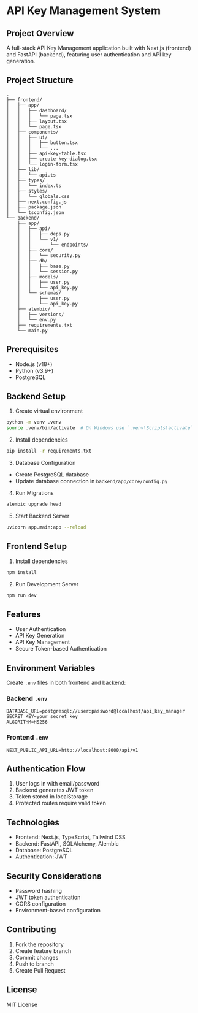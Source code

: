 # API Key Management System

## Project Overview
A full-stack API Key Management application built with Next.js (frontend) and FastAPI (backend), featuring user authentication and API key generation.

## Project Structure
```
.
├── frontend/
│   ├── app/
│   │   ├── dashboard/
│   │   │   └── page.tsx
│   │   ├── layout.tsx
│   │   └── page.tsx
│   ├── components/
│   │   ├── ui/
│   │   │   ├── button.tsx
│   │   │   └── ...
│   │   ├── api-key-table.tsx
│   │   ├── create-key-dialog.tsx
│   │   └── login-form.tsx
│   ├── lib/
│   │   └── api.ts
│   ├── types/
│   │   └── index.ts
│   ├── styles/
│   │   └── globals.css
│   ├── next.config.js
│   ├── package.json
│   └── tsconfig.json
└── backend/
    ├── app/
    │   ├── api/
    │   │   ├── deps.py
    │   │   └── v1/
    │   │       └── endpoints/
    │   ├── core/
    │   │   └── security.py
    │   ├── db/
    │   │   ├── base.py
    │   │   └── session.py
    │   ├── models/
    │   │   ├── user.py
    │   │   └── api_key.py
    │   └── schemas/
    │       ├── user.py
    │       └── api_key.py
    ├── alembic/
    │   ├── versions/
    │   └── env.py
    ├── requirements.txt
    └── main.py
```

## Prerequisites
- Node.js (v18+)
- Python (v3.9+)
- PostgreSQL

## Backend Setup
1. Create virtual environment
```bash
python -m venv .venv
source .venv/bin/activate  # On Windows use `.venv\Scripts\activate`
```

2. Install dependencies
```bash
pip install -r requirements.txt
```

3. Database Configuration
- Create PostgreSQL database
- Update database connection in `backend/app/core/config.py`

4. Run Migrations
```bash
alembic upgrade head
```

5. Start Backend Server
```bash
uvicorn app.main:app --reload
```

## Frontend Setup
1. Install dependencies
```bash
npm install
```

2. Run Development Server
```bash
npm run dev
```

## Features
- User Authentication
- API Key Generation
- API Key Management
- Secure Token-based Authentication

## Environment Variables
Create `.env` files in both frontend and backend:

### Backend `.env`
```
DATABASE_URL=postgresql://user:password@localhost/api_key_manager
SECRET_KEY=your_secret_key
ALGORITHM=HS256
```

### Frontend `.env`
```
NEXT_PUBLIC_API_URL=http://localhost:8000/api/v1
```

## Authentication Flow
1. User logs in with email/password
2. Backend generates JWT token
3. Token stored in localStorage
4. Protected routes require valid token

## Technologies
- Frontend: Next.js, TypeScript, Tailwind CSS
- Backend: FastAPI, SQLAlchemy, Alembic
- Database: PostgreSQL
- Authentication: JWT

## Security Considerations
- Password hashing
- JWT token authentication
- CORS configuration
- Environment-based configuration

## Contributing
1. Fork the repository
2. Create feature branch
3. Commit changes
4. Push to branch
5. Create Pull Request

## License
MIT License
```
